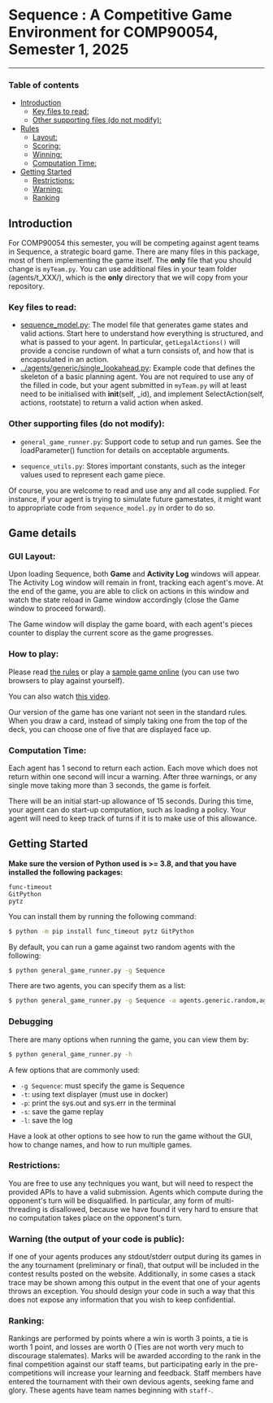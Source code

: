 # Sequence : A Competitive Game Environment for COMP90054, Semester 1, 2025
---------------------------------------------------------------------------

### Table of contents

  * [Introduction](#introduction)
     * [Key files to read:](#key-files-to-read)
     * [Other supporting files (do not modify):](#other-supporting-files-do-not-modify)
  * [Rules ](#rules-of-yinsh)
     * [Layout:](#layout)
     * [Scoring:](#scoring)
     * [Winning:](#winning)
     * [Computation Time:](#computation-time)
  * [Getting Started](#getting-started)
     * [Restrictions:](#restrictions)
     * [Warning:](#warning)
     * [Ranking](#ranking)
  
## Introduction

For COMP90054 this semester, you will be competing against agent teams in Sequence, a strategic board game.
There are many files in this package, most of them implementing the game itself. The **only** file that you should change is `myTeam.py`. You can use additional files in your team folder (agents/t_XXX/), which is the **only** directory that we will copy from your repository. 

### Key files to read:

* [sequence_model.py](sequence_model.py): The model file that generates game states and valid actions. Start here to understand how everything is structured, and what is passed to your agent. In particular, ```getLegalActions()``` will provide a concise rundown of what a turn consists of, and how that is encapsulated in an action.
* [../agents/generic/single_lookahead.py](../agents/generic/single_lookahead.py): Example code that defines the skeleton of a basic planning agent. You are not required to use any of the filled in code, but your agent submitted in `myTeam.py` will at least need to be initialised with __init__(self, _id), and implement SelectAction(self, actions, rootstate) to return a valid action when asked.

### Other supporting files (do not modify):

* `general_game_runner.py`: Support code to setup and run games. See the loadParameter() function for details on acceptable arguments.

* `sequence_utils.py`: Stores important constants, such as the integer values used to represent each game piece.

Of course, you are welcome to read and use any and all code supplied. For instance, if your agent is trying to simulate future gamestates, it might want to appropriate code from `sequence_model.py` in order to do so.


## Game details

### GUI Layout: 

Upon loading Sequence, both **Game** and **Activity Log** windows will appear. The Activity Log window will remain in front, tracking each agent's move. At the end of the game, you are able to click on actions in this window and watch the state reload in Game window accordingly (close the Game window to proceed forward).

The Game window will display the game board, with each agent's pieces counter to display the current score as the game progresses.

### How to play:

Please read [the rules](https://en.wikipedia.org/wiki/Sequence_(game)) or play a [sample game online](https://play-sequence.com/) (you can use two browsers to play against yourself).

You can also watch [this video](https://www.youtube.com/watch?v=RK8defbdNEA).

Our version of the game has one variant not seen in the standard rules. When you draw a card, instead of simply taking one from the top of the deck, you can choose one of five that are displayed face up.

### Computation Time:

Each agent has 1 second to return each action. Each move which does not return within one second will incur a warning. After three warnings, or any single move taking more than 3 seconds, the game is forfeit. 

There will be an initial start-up allowance of 15 seconds. During this time, your agent can do start-up computation, such as loading a policy. Your agent will need to keep track of turns if it is to make use of this allowance. 


## Getting Started

**Make sure the version of Python used is >= 3.8, and that you have installed the following packages:**
```
func-timeout
GitPython
pytz
```
You can install them by running the following command:
```bash
$ python -m pip install func_timeout pytz GitPython
```

By default, you can run a game against two random agents with the following:

```bash
$ python general_game_runner.py -g Sequence
```

There are two agents, you can specify them as a list:

```bash
$ python general_game_runner.py -g Sequence -a agents.generic.random,agents.generic.first_move
```

<!-- If the game renders at a resolution that doesn't fit your screen, try using the argument --half-scale. -->

### Debugging

There are many options when running the game, you can view them by:
```bash
$ python general_game_runner.py -h
```
A few options that are commonly used: 
* `-g Sequence`: must specify the game is Sequence
* `-t`: using text displayer (must use in docker)
* `-p`: print the sys.out and sys.err in the terminal
* `-s`: save the game replay
* `-l`: save the log
<!-- * `--half-scale`: scales the window to half size. -->

Have a look at other options to see how to run the game without the GUI, how to change names, and how to run multiple games.

### Restrictions: 

You are free to use any techniques you want, but will need to respect the provided APIs to have a valid submission. Agents which compute during the opponent's turn will be disqualified. In particular, any form of multi-threading is disallowed, because we have found it very hard to ensure that no computation takes place on the opponent's turn.

### Warning (the output of your code is public): 

If one of your agents produces any stdout/stderr output during its games in the any tournament (preliminary or final), that output will be included in the contest results posted on the website. Additionally, in some cases a stack trace may be shown among this output in the event that one of your agents throws an exception. You should design your code in such a way that this does not expose any information that you wish to keep confidential.

### Ranking: 

Rankings are performed by points where a win is worth 3 points, a tie is worth 1 point, and losses are worth 0 (Ties are not worth very much to discourage stalemates). Marks will be awarded according to the rank in the final competition against our staff teams, but participating early in the pre-competitions will increase your learning and feedback. Staff members have entered the tournament with their own devious agents, seeking fame and glory. These agents have team names beginning with `staff-`.